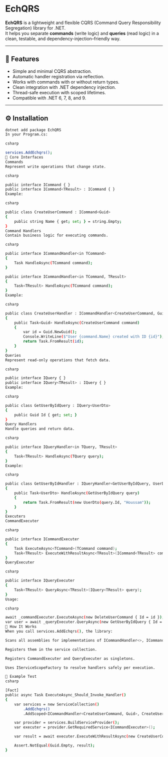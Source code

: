 # EchQRS

**EchQRS** is a lightweight and flexible CQRS (Command Query Responsibility Segregation) library for .NET.  
It helps you separate **commands** (write logic) and **queries** (read logic) in a clean, testable, and dependency-injection–friendly way.

---

## 🚀 Features
- Simple and minimal CQRS abstraction.
- Automatic handler registration via reflection.
- Works with commands with or without return types.
- Clean integration with .NET dependency injection.
- Thread-safe execution with scoped lifetimes.
- Compatible with .NET 6, 7, 8, and 9.

---

## ⚙️ Installation

```bash
dotnet add package EchQRS
In your Program.cs:

csharp

services.AddEchqrs();
🧩 Core Interfaces
Commands
Represent write operations that change state.

csharp

public interface ICommand { }
public interface ICommand<TResult> : ICommand { }
Example:

csharp

public class CreateUserCommand : ICommand<Guid>
{
    public string Name { get; set; } = string.Empty;
}
Command Handlers
Contain business logic for executing commands.

csharp

public interface ICommandHandler<in TCommand>
{
    Task HandleAsync(TCommand command);
}

public interface ICommandHandler<in TCommand, TResult>
{
    Task<TResult> HandleAsync(TCommand command);
}
Example:

csharp

public class CreateUserHandler : ICommandHandler<CreateUserCommand, Guid>
{
    public Task<Guid> HandleAsync(CreateUserCommand command)
    {
        var id = Guid.NewGuid();
        Console.WriteLine($"User {command.Name} created with ID {id}");
        return Task.FromResult(id);
    }
}
Queries
Represent read-only operations that fetch data.

csharp

public interface IQuery { }
public interface IQuery<TResult> : IQuery { }
Example:

csharp

public class GetUserByIdQuery : IQuery<UserDto>
{
    public Guid Id { get; set; }
}
Query Handlers
Handle queries and return data.

csharp

public interface IQueryHandler<in TQuery, TResult>
{
    Task<TResult> HandleAsync(TQuery query);
}
Example:

csharp

public class GetUserByIdHandler : IQueryHandler<GetUserByIdQuery, UserDto>
{
    public Task<UserDto> HandleAsync(GetUserByIdQuery query)
    {
        return Task.FromResult(new UserDto(query.Id, "Houssam"));
    }
}
Executers
CommandExecuter

csharp

public interface ICommandExecuter
{
    Task ExecuteAsync<TCommand>(TCommand command);
    Task<TResult> ExecuteWithResultAsync<TResult>(ICommand<TResult> command);
}
QueryExecuter

csharp

public interface IQueryExecuter
{
    Task<TResult> QueryAsync<TResult>(IQuery<TResult> query);
}
Usage:

csharp

await _commandExecuter.ExecuteAsync(new DeleteUserCommand { Id = id });
var user = await _queryExecuter.QueryAsync(new GetUserByIdQuery { Id = id });
🧠 How It Works
When you call services.AddEchqrs(), the library:

Scans all assemblies for implementations of ICommandHandler<>, ICommandHandler<,>, and IQueryHandler<,>.

Registers them in the service collection.

Registers CommandExecuter and QueryExecuter as singletons.

Uses IServiceScopeFactory to resolve handlers safely per execution.

🧪 Example Test
csharp

[Fact]
public async Task ExecuteAsync_Should_Invoke_Handler()
{
    var services = new ServiceCollection()
        .AddEchqrs()
        .AddScoped<ICommandHandler<CreateUserCommand, Guid>, CreateUserHandler>();

    var provider = services.BuildServiceProvider();
    var executer = provider.GetRequiredService<ICommandExecuter>();

    var result = await executer.ExecuteWithResultAsync(new CreateUserCommand { Name = "John" });

    Assert.NotEqual(Guid.Empty, result);
}